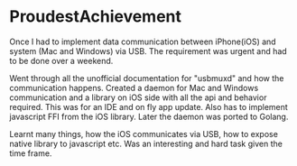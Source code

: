 # ProudestAchievement

Once I had to implement data communication between iPhone(iOS) and system (Mac and Windows) via USB. The requirement was urgent and had to be done over a weekend.

Went through all the unofficial documentation for "usbmuxd" and how the communication happens.
Created a daemon for Mac and Windows communication and a library on iOS side with all the api and behavior required. This was for an IDE and on fly app update. Also has to implement javascript FFI from the iOS library. Later the daemon was ported to Golang.

Learnt many things, how the iOS communicates via USB, how to expose native library to javascript etc.
Was an interesting and hard task given the time frame.

